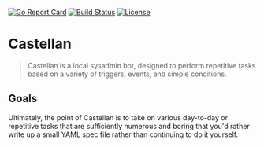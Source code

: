 [![Go Report Card](https://goreportcard.com/badge/zpxio/castellan)](https://goreportcard.com/report/zpxio/castellan) [![Build Status](https://travis-ci.com/zpxio/castellan.svg?branch=master)](https://travis-ci.com/zpxio/castellan) [![License](https://img.shields.io/badge/License-Apache%202.0-blue.svg)](https://github.com/zpxio/castellan/blob/master/LICENSE)

# Castellan

> Castellan is a local sysadmin bot, designed to perform repetitive tasks based on a variety of triggers, events, and simple conditions.

## Goals

Ultimately, the point of Castellan is to take on various day-to-day or repetitive tasks that are sufficiently numerous and boring that you'd rather write up a small YAML spec file rather than continuing to do it yourself.
